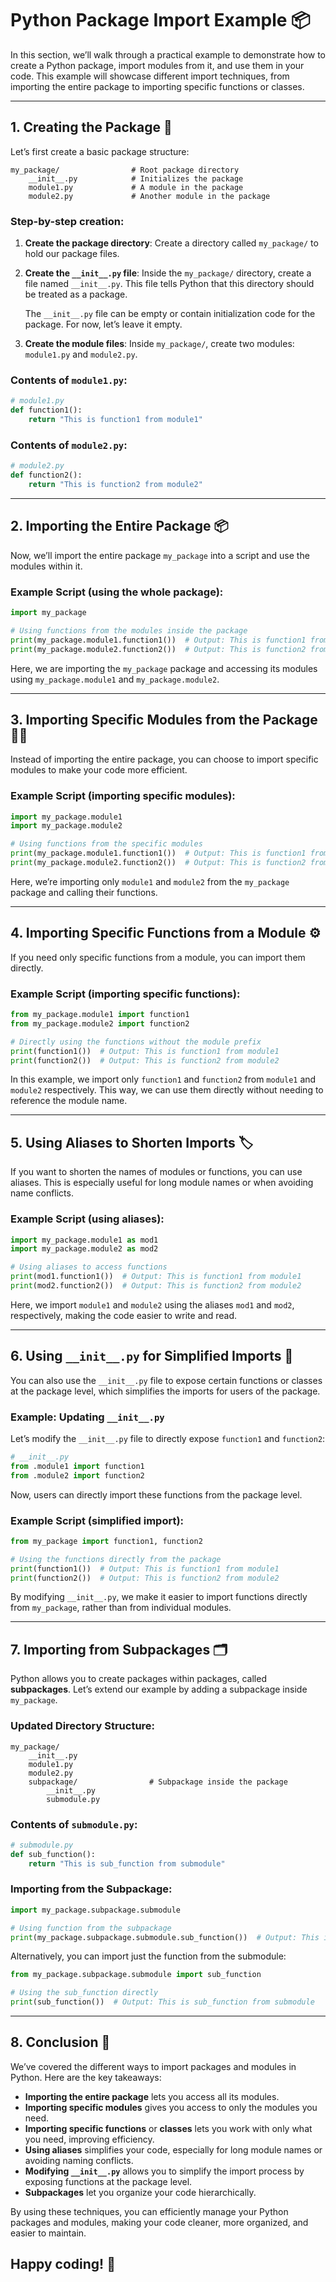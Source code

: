 # Python Package Import Example 📦

In this section, we’ll walk through a practical example to demonstrate how to create a Python package, import modules from it, and use them in your code. This example will showcase different import techniques, from importing the entire package to importing specific functions or classes.

---

## 1. Creating the Package 📂

Let’s first create a basic package structure:

```
my_package/                # Root package directory
    __init__.py            # Initializes the package
    module1.py             # A module in the package
    module2.py             # Another module in the package
```

### Step-by-step creation:

1. **Create the package directory**:
    Create a directory called `my_package/` to hold our package files.
    
2. **Create the `__init__.py` file**:
    Inside the `my_package/` directory, create a file named `__init__.py`. This file tells Python that this directory should be treated as a package.

    The `__init__.py` file can be empty or contain initialization code for the package. For now, let’s leave it empty.

3. **Create the module files**:
    Inside `my_package/`, create two modules: `module1.py` and `module2.py`.

### Contents of `module1.py`:

```python
# module1.py
def function1():
    return "This is function1 from module1"
```

### Contents of `module2.py`:

```python
# module2.py
def function2():
    return "This is function2 from module2"
```

---

## 2. Importing the Entire Package 📦

Now, we’ll import the entire package `my_package` into a script and use the modules within it.

### Example Script (using the whole package):

```python
import my_package

# Using functions from the modules inside the package
print(my_package.module1.function1())  # Output: This is function1 from module1
print(my_package.module2.function2())  # Output: This is function2 from module2
```

Here, we are importing the `my_package` package and accessing its modules using `my_package.module1` and `my_package.module2`.

---

## 3. Importing Specific Modules from the Package 🧑‍💻

Instead of importing the entire package, you can choose to import specific modules to make your code more efficient.

### Example Script (importing specific modules):

```python
import my_package.module1
import my_package.module2

# Using functions from the specific modules
print(my_package.module1.function1())  # Output: This is function1 from module1
print(my_package.module2.function2())  # Output: This is function2 from module2
```

Here, we’re importing only `module1` and `module2` from the `my_package` package and calling their functions.

---

## 4. Importing Specific Functions from a Module ⚙️

If you need only specific functions from a module, you can import them directly.

### Example Script (importing specific functions):

```python
from my_package.module1 import function1
from my_package.module2 import function2

# Directly using the functions without the module prefix
print(function1())  # Output: This is function1 from module1
print(function2())  # Output: This is function2 from module2
```

In this example, we import only `function1` and `function2` from `module1` and `module2` respectively. This way, we can use them directly without needing to reference the module name.

---

## 5. Using Aliases to Shorten Imports 🏷️

If you want to shorten the names of modules or functions, you can use aliases. This is especially useful for long module names or when avoiding name conflicts.

### Example Script (using aliases):

```python
import my_package.module1 as mod1
import my_package.module2 as mod2

# Using aliases to access functions
print(mod1.function1())  # Output: This is function1 from module1
print(mod2.function2())  # Output: This is function2 from module2
```

Here, we import `module1` and `module2` using the aliases `mod1` and `mod2`, respectively, making the code easier to write and read.

---

## 6. Using `__init__.py` for Simplified Imports 📂

You can also use the `__init__.py` file to expose certain functions or classes at the package level, which simplifies the imports for users of the package.

### Example: Updating `__init__.py`

Let’s modify the `__init__.py` file to directly expose `function1` and `function2`:

```python
# __init__.py
from .module1 import function1
from .module2 import function2
```

Now, users can directly import these functions from the package level.

### Example Script (simplified import):

```python
from my_package import function1, function2

# Using the functions directly from the package
print(function1())  # Output: This is function1 from module1
print(function2())  # Output: This is function2 from module2
```

By modifying `__init__.py`, we make it easier to import functions directly from `my_package`, rather than from individual modules.

---

## 7. Importing from Subpackages 🗂️

Python allows you to create packages within packages, called **subpackages**. Let’s extend our example by adding a subpackage inside `my_package`.

### Updated Directory Structure:

```
my_package/
    __init__.py
    module1.py
    module2.py
    subpackage/                # Subpackage inside the package
        __init__.py
        submodule.py
```

### Contents of `submodule.py`:

```python
# submodule.py
def sub_function():
    return "This is sub_function from submodule"
```

### Importing from the Subpackage:

```python
import my_package.subpackage.submodule

# Using function from the subpackage
print(my_package.subpackage.submodule.sub_function())  # Output: This is sub_function from submodule
```

Alternatively, you can import just the function from the submodule:

```python
from my_package.subpackage.submodule import sub_function

# Using the sub_function directly
print(sub_function())  # Output: This is sub_function from submodule
```

---

## 8. Conclusion 🎉

We’ve covered the different ways to import packages and modules in Python. Here are the key takeaways:
- **Importing the entire package** lets you access all its modules.
- **Importing specific modules** gives you access to only the modules you need.
- **Importing specific functions** or **classes** lets you work with only what you need, improving efficiency.
- **Using aliases** simplifies your code, especially for long module names or avoiding naming conflicts.
- **Modifying `__init__.py`** allows you to simplify the import process by exposing functions at the package level.
- **Subpackages** let you organize your code hierarchically.

By using these techniques, you can efficiently manage your Python packages and modules, making your code cleaner, more organized, and easier to maintain. 

Happy coding! 🚀
---
